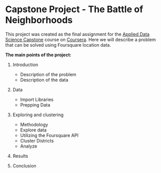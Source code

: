# Capstone Project - The Battle of Neighborhoods
This project was created as the final assignment for the 
[Applied Data Science Capstone](https://www.coursera.org/learn/applied-data-science-capstone/home/info) course on [Coursera](https://www.coursera.org/). Here we will describe a problem that can be solved using Foursquare location data.


**The main points of the project:**
1. Introduction
    - Description of the problem
    - Description of the data

2. Data
    - Import Libraries
    - Prepping Data

3. Exploring and clustering
    - Methodology
    - Explore data
    - Utilizing the Foursquare API
    - Cluster Districts
    - Analyze


4. Results


5. Conclusion
